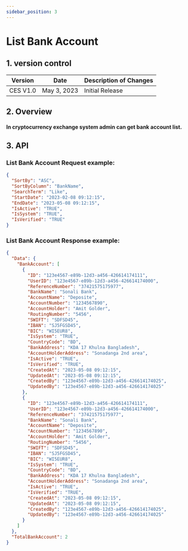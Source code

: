 ```yaml
---
sidebar_position: 3
---
```


# List Bank Account

## 1. version control

| Version  | Date        | Description of Changes |
| -------- | ----------- | ---------------------- |
| CES V1.0 | May 3, 2023 | Initial Release        |

## 2. Overview

#### In cryptocurrency exchange system admin can get bank account list.

## 3. API

### List Bank Account Request example:

```json
{
  "SortBy": "ASC",
  "SortByColumn": "BankName",
  "SearchTerm": "Like",
  "StartDate": "2023-02-08 09:12:15",
  "EndDate": "2023-05-08 09:12:15",
  "IsActive": "TRUE",
  "IsSystem": "TRUE",
  "IsVerified": "TRUE"
}
```

### List Bank Account Response example:

```json
{
  "Data": {
    "BankAccount": [
      {
        "ID": "123e4567-e89b-12d3-a456-426614174111",
        "UserID": "123e4567-e89b-12d3-a456-426614174000",
        "ReferenceNumber": "37421575175977",
        "BankName": "Sonali Bank",
        "AccountName": "Deposite",
        "AccountNumber": "1234567890",
        "AccountHolder": "Amit Golder",
        "RoutingNumber": "5456",
        "SWIFT": "SDFSD45",
        "IBAN": "SJ5FGSD45",
        "BIC": "WI5EUR8",
        "IsSystem": "TRUE",
        "CountryCode": "BD",
        "BankAddress": "KDA 17 Khulna Bangladesh",
        "AccountHolderAddress": "Sonadanga 2nd area",
        "IsActive": "TRUE",
        "IsVerified": "TRUE",
        "CreatedAt": "2023-05-08 09:12:15",
        "UpdatedAt": "2023-05-08 09:12:15",
        "CreatedBy": "123e4567-e89b-12d3-a456-426614174025",
        "UpdatedBy": "123e4567-e89b-12d3-a456-426614174025"
      },
      {
        "ID": "123e4567-e89b-12d3-a456-426614174111",
        "UserID": "123e4567-e89b-12d3-a456-426614174000",
        "ReferenceNumber": "37421575175977",
        "BankName": "Sonali Bank",
        "AccountName": "Deposite",
        "AccountNumber": "1234567890",
        "AccountHolder": "Amit Golder",
        "RoutingNumber": "5456",
        "SWIFT": "SDFSD45",
        "IBAN": "SJ5FGSD45",
        "BIC": "WI5EUR8",
        "IsSystem": "TRUE",
        "CountryCode": "BD",
        "BankAddress": "KDA 17 Khulna Bangladesh",
        "AccountHolderAddress": "Sonadanga 2nd area",
        "IsActive": "TRUE",
        "IsVerified": "TRUE",
        "CreatedAt": "2023-05-08 09:12:15",
        "UpdatedAt": "2023-05-08 09:12:15",
        "CreatedBy": "123e4567-e89b-12d3-a456-426614174025",
        "UpdatedBy": "123e4567-e89b-12d3-a456-426614174025"
      }
    ]
  },
  "TotalBankAccount": 2
}
```
